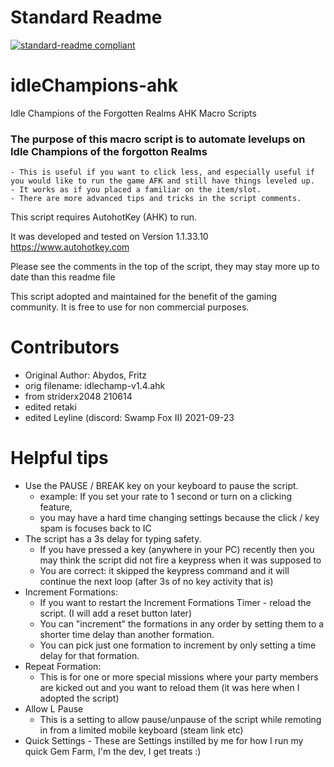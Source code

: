 # Standard Readme
[![standard-readme compliant](https://img.shields.io/badge/readme%20style-standard-brightgreen.svg?style=flat-square)](https://github.com/RichardLitt/standard-readme)

# idleChampions-ahk
Idle Champions of the Forgotten Realms AHK Macro Scripts

### The purpose of this macro script is to automate levelups on Idle Champions of the forgotton Realms
    - This is useful if you want to click less, and especially useful if you would like to run the game AFK and still have things leveled up.
    - It works as if you placed a familiar on the item/slot.
    - There are more advanced tips and tricks in the script comments.

 This script requires AutohotKey (AHK) to run.

 It was developed and tested on Version 1.1.33.10 https://www.autohotkey.com

 Please see the comments in the top of the script, they may stay more up to date than this readme file

 This script adopted and maintained for the benefit of the gaming community.  It is free to use for non commercial purposes.

# Contributors
- Original Author: Abydos, Fritz
- orig filename: idlechamp-v1.4.ahk
- from striderx2048 210614
- edited retaki
- edited Leyline (discord: Swamp Fox II) 2021-09-23

# Helpful tips
 - Use the PAUSE / BREAK key on your keyboard to pause the script.
   - example: If you set your rate to 1 second or turn on a clicking feature,
   - you may have a hard time changing settings because the click / key spam is focuses back to IC
 - The script has a 3s delay for typing safety.
   - If you have pressed a key (anywhere in your PC) recently then you may think the script did not fire a keypress when it was supposed to
  	- You are correct: it skipped the keypress command and it will continue the next loop (after 3s of no key activity that is)
 - Increment Formations:
  	- If you want to restart the Increment Formations Timer - reload the script.  (I will add a reset button later)
  	- You can "increment" the formations in any order by setting them to a shorter time delay than another formation.
  	- You can pick just one formation to increment by only setting a time delay for that formation.
 - Repeat Formation:
  	- This is for one or more special missions where your party members are kicked out and you want to reload them (it was here when I adopted the script)
 -	Allow L Pause
  	-	This is a setting to allow pause/unpause of the script while remoting in from a limited mobile keyboard (steam link etc)
 -	Quick Settings
  		- These are Settings instilled by me for how I run my quick Gem Farm, I'm the dev, I get treats :)
